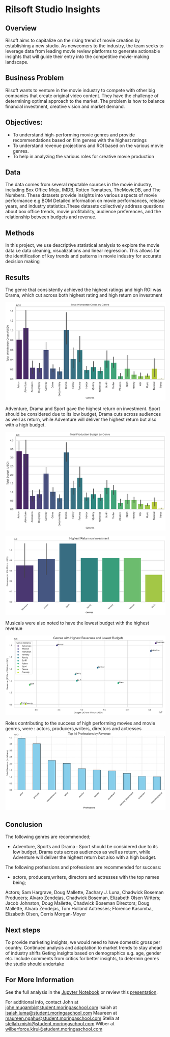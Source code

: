 # Rilsoft Studio Insights

## Overview
Rilsoft aims to capitalize on the rising trend of movie creation by establishing a new studio. As newcomers to the industry, the team seeks to leverage data from leading movie review platforms to generate actionable insights that will guide their entry into the competitive movie-making landscape.

## Business Problem
Rilsoft wants to venture in the movie industry to compete with other big companies that create original video content. They have the challenge of determining optimal approach to the market. The problem is how to balance financial investment, creative vision and market demand.

## Objectives:
* To understand high-performing movie genres and provide recommendations based on film genres with the highest ratings
* To understand revenue projections and ROI based on the various movie genres.
* To help in analyzing the various roles for creative movie production

## Data
The data comes from several reputable sources in the movie industry, including Box Office Mojo, IMDB, Rotten Tomatoes, TheMovieDB, and The Numbers. These datasets provide insights into various aspects of movie performance e.g BOM Detailed information on movie performances, release years, and industry statistics.These datasets collectively address questions about box office trends, movie profitability, audience preferences, and the relationship between budgets and revenue.

## Methods
In this project, we use descriptive statistical analysis to explore the movie data i.e data cleaning, visualizations and linear regression. This allows for the identification of key trends and patterns in movie industry for accurate decision making

## Results
The genre that consistently achieved the highest ratings and high ROI was Drama, which cut across both highest rating and high return on investment

![wordwidegrossgenre](./images/wordwidegrossgenre.png)

Adventure, Drama and Sport gave the highest return on investment. Sport should be considered due to its low budget, Drama cuts across audiences as well as return, while Adventure will deliver the highest return but also with a high budget. 

![productiongenre](./images/productiongenre.png)

![roi](./images/roi.png)

Musicals were also noted to have the lowest budget with the highest revenue

![highrenueuelowbudget](./images/highrenueuelowbudget.png)

Roles contributing to the success of high performing movies and movie genres, were : actors, producers,writers, directors and actresses
![profrevenue](./images/profrevenue.png)


## Conclusion
The following genres are recommended;
- Adventure, Sports and Drama : Sport should be considered due to its low budget, Drama cuts across audiences as well as return, while Adventure will deliver the highest return but also with a high budget.

The following professions and professions are recommended for success:
 - actors, producers,writers, directors and actresses with the top names being;

  Actors; Sam Hargrave, Doug Mallette, Zachary J. Luna, Chadwick Boseman
  Producers; Alvaro Zendejas, Chadwick Boseman, Elizabeth Olsen
  Writers; Jacob Johnston, Doug Mallette, Chadwick Boseman
  Directors; Doug Mallette, Alvaro Zendejas, Tom Holland
  Actresses; Florence Kasumba, Elizabeth Olsen, Cerris Morgan-Moyer

## Next steps
To provide marketing insights, we would need to have domestic gross per country.
Continued analysis and adaptation to market trends to stay ahead of industry shifts
Geting insights based on demographics e.g. age, gender etc.
Include comments from critics for better insights, to determin genres the studio should undertake

## For More Information
See the full analysis in the [Jupyter Notebook](./index.ipynb) or review this [presentation](./RilsoftStudioInsights.pdf).

For additional info, contact 
John at [john.mugambi@student.moringaschool.com](mailto:john.mugambi@student.moringaschool.com)
Isaiah at [isaiah.juma@student.moringaschool.com](mailto:isaiah.juma@student.moringaschool.com)
Maureen at [maureen.ngahu@student.moringaschool.com](mailto:maureen.ngahu@student.moringaschool.com)
Stella at [stellah.mishi@student.moringaschool.com](mailto:stellah.mish@student.moringaschool.com)
Wilber at [wilberforce.kirui@student.moringaschool.com](mailto:wilberforce.kirui@student.moringaschool.com)


